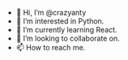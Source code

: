 - 👋 Hi, I’m @crazyanty
- 👀 I’m interested in Python.
- 🌱 I’m currently learning React.
- 💞️ I’m looking to collaborate on.
- 📫 How to reach me.

<!---
crazyanty/crazyanty is a ✨ special ✨ repository because its `README.md` (this file) appears on your GitHub profile.
You can click the Preview link to take a look at your changes.
--->
